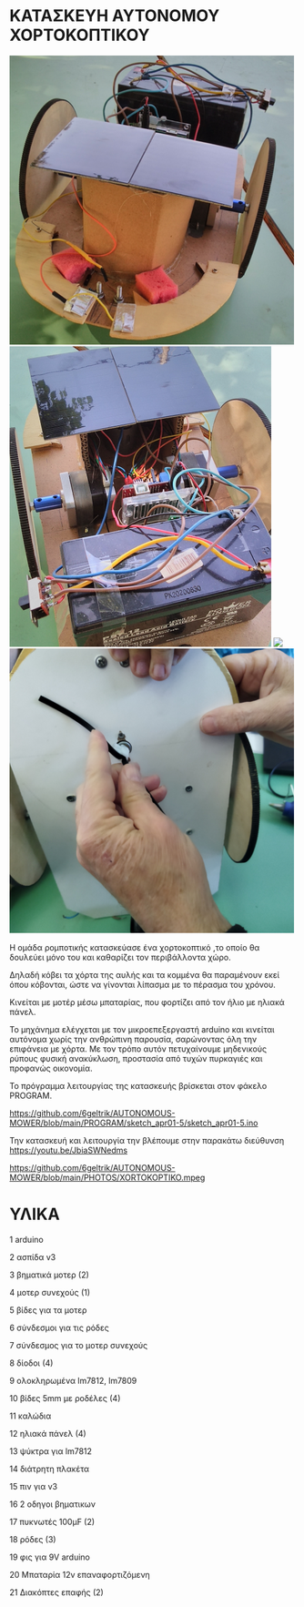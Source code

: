 # ΚΑΤΑΣΚΕΥΗ ΑΥΤΟΝΟΜΟΥ ΧΟΡΤΟΚΟΠΤΙΚΟΥ

<img src = PHOTOS/IMG_20220425_152007.jpg width = 500> <img src = PHOTOS/IMG_20220425_152125.jpg width = 460> <img src = PHOTOS/IMG_20220411_111321.jpg width = 500> <img src = PHOTOS/IMG_20220411_110220.jpg width = 500>

Η ομάδα ρομποτικής κατασκεύασε ένα χορτοκοπτικό ,το οποίο θα δουλεύει μόνο του και καθαρίζει τον περιβάλλοντα χώρο.

Δηλαδή κόβει τα χόρτα της αυλής και τα κομμένα θα παραμένουν εκεί όπου κόβονται, ώστε να γίνονται λίπασμα με το πέρασμα του χρόνου.

Κινείται με μοτέρ μέσω μπαταρίας, που φορτίζει από τον ήλιο με ηλιακά πάνελ.

Το μηχάνημα ελέγχεται με τον μικροεπεξεργαστή arduino και κινείται αυτόνομα χωρίς την ανθρώπινη παρουσία, σαρώνοντας όλη την επιφάνεια με χόρτα.
Με τον τρόπο αυτόν πετυχαίνουμε μηδενικούς ρύπους φυσική ανακύκλωση, προστασία από τυχών πυρκαγιές και προφανώς οικονομία.

Το πρόγραμμα λειτουργίας της κατασκευής βρίσκεται στον φάκελο PROGRAM.

https://github.com/6geltrik/AUTONOMOUS-MOWER/blob/main/PROGRAM/sketch_apr01-5/sketch_apr01-5.ino

Την κατασκευή και λειτουργία την βλέπουμε στην παρακάτω διεύθυνση 
https://youtu.be/JbiaSWNedms


https://github.com/6geltrik/AUTONOMOUS-MOWER/blob/main/PHOTOS/XORTOKOPTIKO.mpeg


# ΥΛΙΚΑ

1 arduino

2 ασπίδα v3

3 βηματικά μοτερ (2)

4 μοτερ συνεχούς (1)

5 βίδες για τα μοτερ

6 σύνδεσμοι για τις ρόδες

7 σύνδεσμος για το μοτερ συνεχούς

8 δίοδοι (4)

9 ολοκληρωμένα lm7812, lm7809

10 βίδες 5mm με ροδέλες (4)

11 καλώδια

12 ηλιακά πάνελ (4)

13 ψύκτρα για lm7812

14 διάτρητη πλακέτα

15 πιν για v3

16 2 οδηγοι βηματικων

17 πυκνωτές 100μF (2)

18 ρόδες (3)

19 φις για 9V arduino

20 Μπαταρία 12v επαναφορτιζόμενη

21 Διακόπτες επαφής (2)


